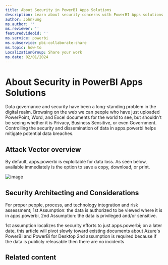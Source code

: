 ```yaml
---
title: About Security in PowerBI Apps Solutions
description: Learn about security concerns with PowerBI Apps solutions.
author: JohnFung
ms.author: ''
ms.reviewer: ''
featuredvideoid: ''
ms.service: powerbi
ms.subservice: pbi-collaborate-share
ms.topic: how-to
LocalizationGroup: Share your work
ms.date: 02/01/2024
---
```


# About Security in PowerBI Apps Solutions

Data governance and security have been a long-standing problem in the digital realm. Browsing on the web we can people who have just uploaded PowerPoint, Word, and Excel documents for the world to see, but shouldn't be seeing whether it is Privacy, Business Sensitive, or even Government. Controlling the security and dissemination of data in apps.powerbi helps mitigate potential data breaches.

## Attack Vector overview

By default, apps.powerbi is exploitable for data loss. As seen below, available immediately is the option to save a copy, download, or print.

![image](https://github.com/MicrosoftDocs/powerbi-docs/assets/43520599/2045c77a-8111-49b7-9ada-a3f4aa573564)


## Security Architecting and Considerations

For proper people, process, and technology integration and risk assessment; 1st Assumption: the data is authorized to be viewed where it is in apps.powerbi, 2nd Assumption: the data is privileged and/or sensitive. 

1st assumption localizes the security efforts to just apps.powerbi; on a later date, this article will pivot slowly toward existing documents about Azure's PowerBI and PowerBi for Desktop
2nd assumption is required because if the data is publicly releasable then there are no incidents 

## 

## Related content

